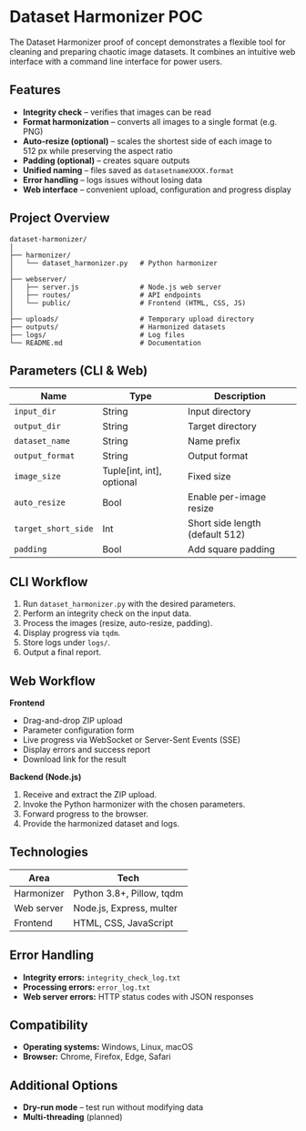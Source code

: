 # Dataset Harmonizer POC

The Dataset Harmonizer proof of concept demonstrates a flexible tool for cleaning and preparing chaotic image datasets. It combines an intuitive web interface with a command line interface for power users.

## Features

- **Integrity check** – verifies that images can be read
- **Format harmonization** – converts all images to a single format (e.g. PNG)
- **Auto-resize (optional)** – scales the shortest side of each image to 512 px while preserving the aspect ratio
- **Padding (optional)** – creates square outputs
- **Unified naming** – files saved as `datasetnameXXXX.format`
- **Error handling** – logs issues without losing data
- **Web interface** – convenient upload, configuration and progress display

## Project Overview

```
dataset-harmonizer/
│
├── harmonizer/
│   └── dataset_harmonizer.py   # Python harmonizer
│
├── webserver/
│   ├── server.js               # Node.js web server
│   ├── routes/                 # API endpoints
│   └── public/                 # Frontend (HTML, CSS, JS)
│
├── uploads/                    # Temporary upload directory
├── outputs/                    # Harmonized datasets
├── logs/                       # Log files
└── README.md                   # Documentation
```

## Parameters (CLI & Web)

| Name                | Type                       | Description                                   |
| ------------------- | -------------------------- | --------------------------------------------- |
| `input_dir`         | String                     | Input directory                               |
| `output_dir`        | String                     | Target directory                              |
| `dataset_name`      | String                     | Name prefix                                   |
| `output_format`     | String                     | Output format                                 |
| `image_size`        | Tuple[int, int], optional  | Fixed size                                    |
| `auto_resize`       | Bool                       | Enable per-image resize                       |
| `target_short_side` | Int                        | Short side length (default 512)               |
| `padding`           | Bool                       | Add square padding                            |

## CLI Workflow

1. Run `dataset_harmonizer.py` with the desired parameters.
2. Perform an integrity check on the input data.
3. Process the images (resize, auto-resize, padding).
4. Display progress via `tqdm`.
5. Store logs under `logs/`.
6. Output a final report.

## Web Workflow

**Frontend**

- Drag-and-drop ZIP upload
- Parameter configuration form
- Live progress via WebSocket or Server-Sent Events (SSE)
- Display errors and success report
- Download link for the result

**Backend (Node.js)**

1. Receive and extract the ZIP upload.
2. Invoke the Python harmonizer with the chosen parameters.
3. Forward progress to the browser.
4. Provide the harmonized dataset and logs.

## Technologies

| Area       | Tech                        |
| ---------- | --------------------------- |
| Harmonizer | Python 3.8+, Pillow, tqdm   |
| Web server | Node.js, Express, multer    |
| Frontend   | HTML, CSS, JavaScript       |

## Error Handling

- **Integrity errors:** `integrity_check_log.txt`
- **Processing errors:** `error_log.txt`
- **Web server errors:** HTTP status codes with JSON responses

## Compatibility

- **Operating systems:** Windows, Linux, macOS
- **Browser:** Chrome, Firefox, Edge, Safari

## Additional Options

- **Dry-run mode** – test run without modifying data
- **Multi-threading** (planned)
